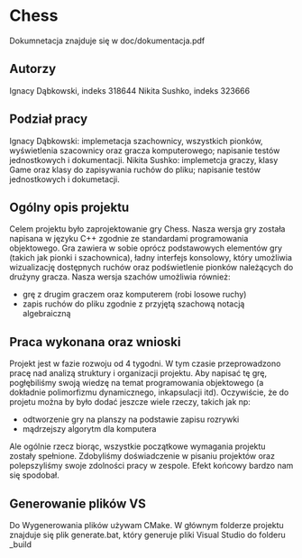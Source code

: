 # Chess
Dokumnetacja znajduje się w doc/dokumentacja.pdf

## Autorzy
Ignacy Dąbkowski, indeks 318644
Nikita Sushko, indeks 323666

## Podział pracy
Ignacy Dąbkowski: implemetacja szachownicy, wszystkich pionków, wyświetlenia szacownicy oraz gracza komputerowego; napisanie testów jednostkowych i dokumentacji.
Nikita Sushko: implemetcja graczy, klasy Game oraz klasy do zapisywania ruchów do pliku; napisanie testów jednostkowych i dokumetacji.

## Ogólny opis projektu
Celem projektu było zaprojektowanie gry Chess. Nasza wersja gry została napisana w języku C++ zgodnie ze standardami programowania objektowego.
Gra zawiera w sobie oprócz podstawowych elementów gry (takich jak pionki i szachownica), ładny interfejs konsolowy, który umożliwia wizualizację dostępnych ruchów oraz podświetlenie pionków należących do drużyny gracza.
Nasza wersja szachów umożliwia również:
* grę z drugim graczem oraz komputerem (robi losowe ruchy)
* zapis ruchów do pliku zgodnie z przyjętą szachową notacją algebraiczną

## Praca wykonana oraz wnioski
Projekt jest w fazie rozwoju od 4 tygodni. W tym czasie przeprowadzono pracę nad analizą struktury i organizacji projektu. Aby napisać tę grę, pogłębiliśmy swoją wiedzę na temat programowania objektowego (a dokładnie polimorfizmu dynamicznego, inkapsulacji itd).
Oczywiście, że do projetu można by było dodać jeszcze wiele rzeczy, takich jak np:
* odtworzenie gry na planszy na podstawie zapisu rozrywki
* mądrzejszy algorytm dla komputera

Ale ogólnie rzecz biorąc, wszystkie początkowe wymagania projektu zostały spełnione.
Zdobyliśmy doświadczenie w pisaniu projektów oraz polepszyliśmy swoje zdolności pracy w zespole.
Efekt końcowy bardzo nam się spodobał.

## Generowanie plików VS
Do Wygenerowania plików używam CMake. W głównym folderze projektu znajduje się plik generate.bat, który generuje pliki Visual Studio do folderu _build
